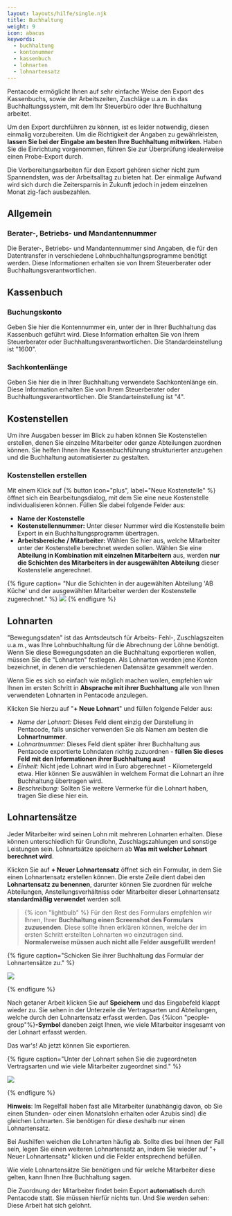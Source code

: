 ```yaml
---
layout: layouts/hilfe/single.njk
title: Buchhaltung
weight: 9
icon: abacus
keywords:
  - buchhaltung
  - kontonummer
  - kassenbuch
  - lohnarten
  - lohnartensatz
---
```


Pentacode ermöglicht Ihnen auf sehr einfache Weise den Export des Kassenbuchs, sowie der Arbeitszeiten, Zuschläge u.a.m. in das Buchhaltungssystem, mit dem Ihr Steuerbüro oder Ihre Buchhaltung arbeitet.

Um den Export durchführen zu können, ist es leider notwendig, diesen einmalig vorzubereiten. Um die Richtigkeit der Angaben zu gewährleisten, **lassen Sie bei der Eingabe am besten Ihre Buchhaltung mitwirken**. Haben Sie die Einrichtung vorgenommen, führen Sie zur Überprüfung idealerweise einen Probe-Export durch.

Die Vorbereitungsarbeiten für den Export gehören sicher nicht zum Spannendsten, was der Arbeitsalltag zu bieten hat. Der einmalige Aufwand wird sich durch die Zeitersparnis in Zukunft jedoch in jedem einzelnen Monat zig-fach ausbezahlen.

## Allgemein

### Berater-, Betriebs- und Mandantennummer

Die Berater-, Betriebs- und Mandantennummer sind Angaben, die für den Datentransfer in verschiedene Lohnbuchhaltungsprogramme
benötigt werden. Diese Informationen erhalten sie von Ihrem Steuerberater oder Buchhaltungsverantwortlichen.

## Kassenbuch

### Buchungskonto

Geben Sie hier die Kontennummer ein, unter der in Ihrer Buchhaltung das Kassenbuch geführt wird. Diese Information erhalten Sie von Ihrem Steuerberater oder Buchhaltungsverantwortlichen. Die Standardeinstellung ist "1600".

### Sachkontenlänge

Geben Sie hier die in Ihrer Buchhaltung verwendete Sachkontenlänge ein. Diese Information erhalten Sie von Ihrem Steuerberater oder Buchhaltungsverantwortlichen. Die Standarteinstellung ist "4".

## Kostenstellen 

Um ihre Ausgaben besser im Blick zu haben können Sie Kostenstellen erstellen, denen Sie einzelne Mitarbeiter oder ganze Abteilungen zuordnen können. Sie helfen Ihnen ihre Kassenbuchführung strukturierter anzugehen und die Buchhaltung automatisierter zu gestalten.

### Kostenstellen erstellen

Mit einem Klick auf {% button icon="plus", label="Neue Kostenstelle" %} öffnet sich ein Bearbeitungsdialog, mit dem Sie eine neue Kostenstelle individualisieren können. Füllen Sie dabei folgende Felder aus:

- **Name der Kostenstelle**
- **Kostenstellennummer:** Unter dieser Nummer wird die Kostenstelle beim Export in ein Buchhaltungsprogramm übertragen.
- **Arbeitsbereiche / Mitarbeiter:** Wählen Sie hier aus, welche Mitarbeiter unter der Kostenstelle berechnet werden sollen. Wählen Sie eine **Abteilung in Kombination mit einzelnen Mitarbeitern** aus, werden **nur die Schichten des Mitarbeiters in der ausgewählten Abteilung** dieser Kostenstelle angerechnet.

{% figure caption= "Nur die Schichten in der augewählten Abteilung 'AB Küche' und der ausgewählten Mitarbeiter werden der Kostenstelle zugerechnet." %}
<img src= "kostenstelle.webp" />
{% endfigure %}

## Lohnarten

"Bewegungsdaten" ist das Amtsdeutsch für Arbeits- Fehl-, Zuschlagszeiten u.a.m., was Ihre Lohnbuchhaltung für die Abrechnung der Löhne benötigt. Wenn Sie diese Bewegungsdaten an die Buchhaltung exportieren wollen, müssen Sie die "Lohnarten" festlegen. Als Lohnarten werden jene Konten bezeichnet, in denen die verschiedenen Datensätze gesammelt werden.

Wenn Sie es sich so einfach wie möglich machen wollen, empfehlen wir Ihnen im ersten Schritt in **Absprache mit ihrer Buchhaltung** alle von Ihnen verwendeten Lohnarten in Pentacode anzulegen.

Klicken Sie hierzu auf "**+ Neue Lohnart**" und füllen folgende Felder aus:

- *Name der Lohnart:* Dieses Feld dient einzig der Darstellung in Pentacode, falls unsicher verwenden Sie als Namen am besten die **Lohnartnummer**.
- *Lohnartnummer:* Dieses Feld dient später ihrer Buchhaltung aus Pentacode exportierte Lohndaten richtig zuzuordnen - **füllen Sie dieses Feld mit den Informationen ihrer Buchhaltung aus!**
- *Einheit:* Nicht jede Lohnart wird in Euro abgerechnet - Kilometergeld etwa. Hier können Sie auswählen in welchem Format die Lohnart an ihre Buchhaltung übertragen wird.
- *Beschreibung:* Sollten Sie weitere Vermerke für die Lohnart haben, tragen Sie diese hier ein. 

## Lohnartensätze

Jeder Mitarbeiter wird seinen Lohn mit mehreren Lohnarten erhalten. Diese können unterschiedlich für Grundlohn, Zuschlagszahlungen und sonstige Leistungen sein. Lohnartsätze speichern ab **Was mit welcher Lohnart berechnet wird**.

Klicken Sie auf **+ Neuer Lohnartensatz** öffnet sich ein Formular, in dem Sie einen Lohnartensatz erstellen können. Die erste Zeile dient dabei den **Lohnartensatz zu benennen**, darunter können Sie zuordnen für welche Abteilungen, Anstellungsverhältniss oder Mitarbeiter dieser Lohnartensatz **standardmäßig verwendet** werden soll. 

> {% icon "lightbulb" %} Für den Rest des Formulars empfehlen wir Ihnen, Ihrer **Buchhaltung einen Screenshot des Formulars zuzusenden**. Diese sollte Ihnen erklären können, welche der im ersten Schritt erstellten Lohnarten wo einzutragen sind. **Normalerweise müssen auch nicht alle Felder ausgefüllt werden!**


{% figure caption="Schicken Sie ihrer Buchhaltung das Formular der Lohnartensätze zu." %}

<img src="lohnartensatz.webp" />

{% endfigure %}

Nach getaner Arbeit klicken Sie auf **Speichern** und das Eingabefeld klappt wieder zu. Sie sehen in der Unterzeile die Vertragsarten und Abteilungen, welche durch den Lohnartensatz erfasst werden. Das {%icon "people-group"%}**-Symbol** daneben zeigt Ihnen, wie viele Mitarbeiter insgesamt von der Lohnart erfasst werden.

Das war's! Ab jetzt können Sie exportieren.

{% figure caption="Unter der Lohnart sehen Sie die zugeordneten Vertragsarten und wie viele Mitarbeiter zugeordnet sind." %}

<img src = "lohnarten_ueberblick.webp" />

{% endfigure %}

**Hinweis**: Im Regelfall haben fast alle Mitarbeiter (unabhängig davon, ob Sie einen Stunden- oder einen Monatslohn erhalten oder Azubis sind) die gleichen Lohnarten. Sie benötigen für diese deshalb nur einen Lohnartensatz.

Bei Aushilfen weichen die Lohnarten häufig ab. Sollte dies bei Ihnen der Fall sein, legen Sie einen weiteren Lohnartensatz an, indem Sie wieder auf "+ Neuer Lohnartensatz" klicken und die Felder entsprechend befüllen.

Wie viele Lohnartensätze Sie benötigen und für welche Mitarbeiter diese gelten, kann Ihnen Ihre Buchhaltung sagen.

Die Zuordnung der Mitarbeiter findet beim Export **automatisch** durch Pentacode statt. Sie müssen hierfür nichts tun. Und Sie werden sehen: Diese Arbeit hat sich gelohnt.
